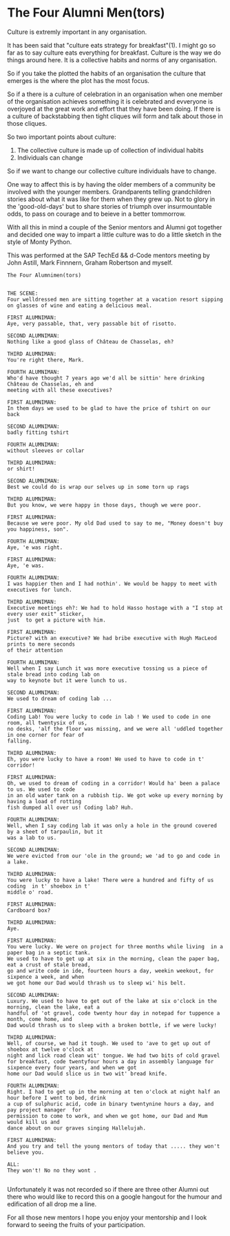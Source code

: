 # The Four Alumni Men(tors)

Culture is extremly important in any organisation.

It has been said that "culture eats strategy for breakfast"(1). I might go so far as to say culture eats everything for breakfast. Culture is the way we do things around here. It is a collective habits and norms of any organisation.

So if you take the plotted the habits of an organisation the culture that emerges is the where the plot has the most focus.

So if a there is a culture of celebration in an organisation when one member of the organisation achieves something it is celebrated and evveryone is overjoyed at the great work and effort that they have been doing. If there is a culture of backstabbing then tight cliques will form and talk about those in those cliques.

So two important points about culture:
1. The collective culture is made up of collection of individual habits
2. Individuals can change

So if we want to change our collective culture individuals have to change.

One way to affect this is by having the older members of a community be involved with the younger members. Grandparents telling grandchildren stories about what it was like for them when they grew up. Not to glory in the 'good-old-days' but to share stories of triumph over insurmountable odds, to pass on courage and to beieve in a better tommorrow.

With all this in mind a couple of the Senior mentors and Alumni got together and decided one way to impart a little culture was to do a little sketch in the style of Monty Python.

This was performed at the SAP TechEd && d-Code mentors meeting by John Astill, Mark Finnnern, Graham Robertson and myself.

```
The Four Alumni­men(tors) 
 
 
THE SCENE: 
Four well­dressed men are sitting together at a vacation resort sipping on glasses of wine and eating a delicious meal.
 
FIRST ALUMNI­MAN: 
Aye, very passable, that, very passable bit of risotto. 
 
SECOND ALUMNI­MAN: 
Nothing like a good glass of Château de Chasselas, eh? 
 
THIRD ALUMNI­MAN: 
You're right there, Mark. 
 
FOURTH ALUMNI­MAN: 
Who'd have thought 7 years ago we'd all be sittin' here drinking Château de Chasselas, eh and 
meeting with all these executives?  
 
FIRST ALUMNI­MAN: 
In them days we used to be glad to have the price of t­shirt on our back 
 
SECOND ALUMNI­MAN: 
badly fitting t­shirt 
  
FOURTH ALUMNI­MAN: 
without sleeves or collar 
  
THIRD ALUMNI­MAN: 
or shirt! 
  
SECOND ALUMNI­MAN: 
Best we could do is wrap our selves up in some torn up rags 
 
THIRD ALUMNIMAN: 
But you know, we were happy in those days, though we were poor. 

FIRST ALUMNIMAN: 
Because we were poor. My old Dad used to say to me, "Money doesn't buy you happiness, son". 
  
FOURTH ALUMNIMAN: 
Aye, 'e was right. 

FIRST ALUMNIMAN: 
Aye, 'e was. 

FOURTH ALUMNIMAN: 
I was happier then and I had nothin'. We would be happy to meet with executives for lunch. 
  
THIRD ALUMNI­MAN: 
Executive meetings eh?: We had to hold Hasso hostage with a "I stop at every user exit" sticker, 
just  to get a picture with him.  
  
FIRST ALUMNI­MAN: 
Picture? with an executive? We had bribe executive with Hugh MacLeod prints to mere seconds 
of their attention 
 
FOURTH ALUMNI­MAN: 
Well when I say Lunch it was more executive tossing us a piece of stale bread into coding lab on 
way to keynote but it were lunch to us. 
 
SECOND ALUMNI­MAN: 
We used to dream of coding lab ... 
  
FIRST ALUMNI­MAN: 
Coding Lab! You were lucky to code in lab ! We used to code in one room, all twenty­six of us, 
no desks, 'alf the floor was missing, and we were all 'uddled together in one corner for fear of 
falling. 
 
THIRD ALUMNI­MAN: 
Eh, you were lucky to have a room! We used to have to code in t' corridor! 
 
FIRST ALUMNI­MAN: 
Oh, we used to dream of coding in a corridor! Would ha' been a palace to us. We used to code 
in an old water tank on a rubbish tip. We got woke up every morning by having a load of rotting 
fish dumped all over us! Coding lab? Huh. 
 
FOURTH ALUMNI­MAN: 
Well, when I say coding lab it was only a hole in the ground covered by a sheet of tarpaulin, but it 
was a lab to us. 
 
SECOND ALUMNI­MAN: 
We were evicted from our 'ole in the ground; we 'ad to go and code in a lake. 
 
THIRD ALUMNI­MAN: 
You were lucky to have a lake! There were a hundred and fifty of us coding  in t' shoebox in t' 
middle o' road. 
 
FIRST ALUMNI­MAN: 
Cardboard box? 
 
THIRD ALUMNI­MAN: 
Aye. 
 
FIRST ALUMNI­MAN: 
You were lucky. We were on project for three months while living  in a paper bag in a septic tank. 
We used to have to get up at six in the morning, clean the paper bag, eat a crust of stale bread, 
go and write code in ide, fourteen hours a day, week­in week­out, for sixpence a week, and when 
we got home our Dad would thrash us to sleep wi' his belt. 
 
SECOND ALUMNI­MAN: 
Luxury. We used to have to get out of the lake at six o'clock in the morning, clean the lake, eat a 
handful of 'ot gravel, code twenty hour day in notepad for tuppence a month, come home, and 
Dad would thrash us to sleep with a broken bottle, if we were lucky! 
 
THIRD ALUMNI­MAN: 
Well, of course, we had it tough. We used to 'ave to get up out of shoebox at twelve o'clock at 
night and lick road clean wit' tongue. We had two bits of cold gravel for breakfast, code twenty­four hours a day in assembly language for sixpence every four years, and when we got 
home our Dad would slice us in two wit' bread knife. 
 
FOURTH ALUMNI­MAN: 
Right. I had to get up in the morning at ten o'clock at night half an hour before I went to bed, drink 
a cup of sulphuric acid, code in binary twenty­nine hours a day, and pay project manager  for 
permission to come to work, and when we got home, our Dad and Mum would kill us and 
dance about on our graves singing Hallelujah. 
 
FIRST ALUMNI­MAN: 
And you try and tell the young mentors of today that ..... they won't believe you. 
 
ALL:
They won't! No no they wont . 
 
```


Unfortunately it was not recorded so if there are three other Alumni out there who would like to record this on a google hangout for the humour and edification of all drop me a line.

For all those new mentors I hope you enjoy your mentorship and I look forward to seeing the fruits of your participation.


